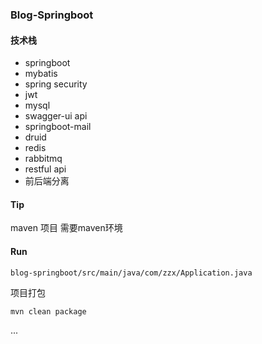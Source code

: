 ### Blog-Springboot

#### 技术栈

* springboot
* mybatis
* spring security
* jwt
* mysql
* swagger-ui api
* springboot-mail
* druid
* redis
* rabbitmq
* restful api
* 前后端分离

#### Tip
maven 项目 需要maven环境

#### Run
```
blog-springboot/src/main/java/com/zzx/Application.java
```

项目打包
```
mvn clean package
```

...

